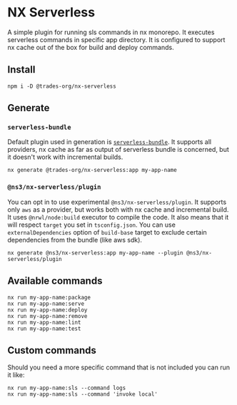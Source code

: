 # NX Serverless

A simple plugin for running sls commands in nx monorepo.
It executes serverless commands in specific app directory.
It is configured to support nx cache out of the box for build and deploy commands.

## Install

```
npm i -D @trades-org/nx-serverless
```

## Generate

### `serverless-bundle`

Default plugin used in generation is [`serverless-bundle`](https://www.npmjs.com/package/serverless-bundle).
It supports all providers, nx cache as far as output of serverless bundle is concerned, but it doesn't work with incremental builds.

```
nx generate @trades-org/nx-serverless:app my-app-name
```

### `@ns3/nx-serverless/plugin`

You can opt in to use experimental `@ns3/nx-serverless/plugin`.
It supports only `aws` as a provider, but works both with nx cache and incremental build.
It uses `@nrwl/node:build` executor to compile the code.
It also means that it will respect `target` you set in `tsconfig.json`.
You can use `externalDependencies` option of `build-base` target to exclude certain dependencies from the bundle (like aws sdk).

```
nx generate @ns3/nx-serverless:app my-app-name --plugin @ns3/nx-serverless/plugin
```

## Available commands

```
nx run my-app-name:package
nx run my-app-name:serve
nx run my-app-name:deploy
nx run my-app-name:remove
nx run my-app-name:lint
nx run my-app-name:test
```

## Custom commands

Should you need a more specific command that is not included you can run it like:

```
nx run my-app-name:sls --command logs
nx run my-app-name:sls --command 'invoke local'
```

